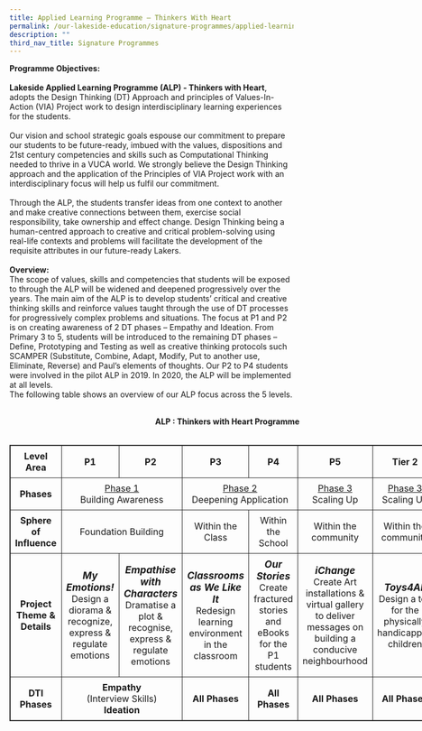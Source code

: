 ```yaml
---
title: Applied Learning Programme – Thinkers With Heart
permalink: /our-lakeside-education/signature-programmes/applied-learning-programme-thinkers-with-heart/
description: ""
third_nav_title: Signature Programmes
---
```

<b>Programme Objectives:</b>
<br><br>
<b>Lakeside Applied Learning Programme (ALP) - Thinkers with Heart</b>, adopts the Design Thinking (DT) Approach and principles of Values-In-Action (VIA) Project work to design interdisciplinary learning experiences for the students.
<br><br>
Our vision and school strategic goals espouse our commitment to prepare our students to be future-ready, imbued with the values, dispositions and 21st century competencies and skills such as Computational Thinking needed to thrive in a VUCA world. We strongly believe the Design Thinking approach and the application of the Principles of VIA Project work with an interdisciplinary focus will help us fulfil our commitment.
<br><br>
Through the ALP, the students transfer ideas from one context to another and make creative connections between them, exercise social responsibility, take ownership and effect change. Design Thinking being a human-centred approach to creative and critical problem-solving using real-life contexts and problems will facilitate the development of the requisite attributes in our future-ready Lakers.
<br><br>
<b>Overview:</b>
<br>
The scope of values, skills and competencies that students will be exposed to through the ALP will be widened and deepened progressively over the years.
The main aim of the ALP is to develop students’ critical and creative thinking skills and reinforce values taught through the use of DT processes for progressively complex problems and situations. The focus at P1 and P2 is on creating awareness of 2 DT phases – Empathy and Ideation. From Primary 3 to 5, students will be introduced to the remaining DT phases – Define, Prototyping and Testing as well as creative thinking protocols such SCAMPER (Substitute, Combine, Adapt, Modify, Put to another use, Eliminate, Reverse) and Paul’s elements of thoughts. Our P2 to P4 students were involved in the pilot ALP in 2019. In 2020, the ALP will be implemented at all levels.<br>
The following table shows an overview of our ALP focus across the 5 levels.
<br><br>
<div style="width: 773px; text-align: center;"><b>ALP : Thinkers with Heart Programme</b></div><br>
<table style="border: 1px solid rgb(42, 42, 42); width: 773px;"><tr>
<td width="129" style="padding: 8px; text-align: center; vertical-align: middle; border: 1px solid rgb(42, 42, 42);"><b>Level Area</b></td>
<td width="128" style="padding: 8px; text-align: center; vertical-align: middle; border: 1px solid rgb(42, 42, 42);"><b>P1</b></td>
<td width="128" style="padding: 8px; text-align: center; vertical-align: middle; border: 1px solid rgb(42, 42, 42);"><b>P2</b></td>
<td width="128" style="padding: 8px; text-align: center; vertical-align: middle; border: 1px solid rgb(42, 42, 42);"><b>P3</b></td>
<td width="128" style="padding: 8px; text-align: center; vertical-align: middle; border: 1px solid rgb(42, 42, 42);"><b>P4</b></td>
<td width="128" style="padding: 8px; text-align: center; vertical-align: middle; border: 1px solid rgb(42, 42, 42);"><b>P5</b></td>
<td width="128" style="padding: 8px; text-align: center; vertical-align: middle; border: 1px solid rgb(42, 42, 42);"><b>Tier 2</b></td>
<td width="128" style="padding: 8px; text-align: center; vertical-align: middle; border: 1px solid rgb(42, 42, 42);"><b>P6</b></td></tr>
<tr>
<td width="129" style="padding: 8px; text-align: center; vertical-align: middle; border: 1px solid rgb(42, 42, 42);"><b>Phases</b></td>
<td width="256" colspan="2" style="padding: 8px; text-align: center; vertical-align: middle; border: 1px solid rgb(42, 42, 42);"><u>Phase 1</u><br>Building Awareness</td>
<td width="256" colspan="2" style="padding: 8px; text-align: center; vertical-align: middle; border: 1px solid rgb(42, 42, 42);"><u>Phase 2</u><br>Deepening Application</td>
<td width="128" style="padding: 8px; text-align: center; vertical-align: middle; border: 1px solid rgb(42, 42, 42);"><u>Phase 3</u><br>Scaling Up</td>
<td width="128" style="padding: 8px; text-align: center; vertical-align: middle; border: 1px solid rgb(42, 42, 42);"><u>Phase 3</u><br>Scaling Up</td>
<td width="128" style="padding: 8px; text-align: center; vertical-align: middle; border: 1px solid rgb(42, 42, 42);">Consolidating Learning</td></tr>
<tr>
<td width="129" style="padding: 8px; text-align: center; vertical-align: middle; border: 1px solid rgb(42, 42, 42);"><b>Sphere of Influence</b></td>
<td width="256" colspan="2" style="padding: 8px; text-align: center; vertical-align: middle; border: 1px solid rgb(42, 42, 42);">Foundation Building</td>
<td width="128" style="padding: 8px; text-align: center; vertical-align: middle; border: 1px solid rgb(42, 42, 42);">Within the Class</td>
<td width="128" style="padding: 8px; text-align: center; vertical-align: middle; border: 1px solid rgb(42, 42, 42);">Within the School</td>
<td width="128" style="padding: 8px; text-align: center; vertical-align: middle; border: 1px solid rgb(42, 42, 42);">Within the community</td>
<td width="128" style="padding: 8px; text-align: center; vertical-align: middle; border: 1px solid rgb(42, 42, 42);">Within the community</td>
<td width="128" style="padding: 8px; text-align: center; vertical-align: middle; border: 1px solid rgb(42, 42, 42);">Environment</td></tr>
<tr>
<td width="128" style="padding: 8px; text-align: center; vertical-align: middle; border: 1px solid rgb(42, 42, 42);"><b>Project Theme & Details</b></td>
<td width="128" style="padding: 8px; text-align: center; vertical-align: middle; border: 1px solid rgb(42, 42, 42);"><b><i style="font-size:13pt;">My Emotions!</i></b><br>Design a diorama & recognize, express & regulate emotions</td>
<td width="128" style="padding: 8px; text-align: center; vertical-align: middle; border: 1px solid rgb(42, 42, 42);"><b><i style="font-size:13pt;">Empathise with Characters</i></b><br>Dramatise a plot & recognise, express & regulate emotions</td>
<td width="128" style="padding: 8px; text-align: center; vertical-align: middle; border: 1px solid rgb(42, 42, 42);"><b><i style="font-size:13pt;">Classrooms as We Like It</i></b><br>Redesign learning environment in the classroom</td>
<td width="128" style="padding: 8px; text-align: center; vertical-align: middle; border: 1px solid rgb(42, 42, 42);"><b><i style="font-size:13pt;">Our Stories</i></b><br>Create fractured stories and eBooks for the P1 students</td>
<td width="128" style="padding: 8px; text-align: center; vertical-align: middle; border: 1px solid rgb(42, 42, 42);"><b><i style="font-size:13pt;">iChange</i></b><br>Create Art installations & virtual gallery to deliver messages on building a conducive neighbourhood</td>
<td width="128" style="padding: 8px; text-align: center; vertical-align: middle; border: 1px solid rgb(42, 42, 42);"><b><i style="font-size:13pt;">Toys4All</i></b><br>Design a toy for the physically handicapped children</td>
<td width="128" style="padding: 8px; text-align: center; vertical-align: middle; border: 1px solid rgb(42, 42, 42);"><b><i style="font-size:13pt;">Reduce Food Wastage</i></b><br>Address food wastage concern </td></tr>
<tr>
<td width="129" style="padding: 8px; text-align: center; vertical-align: middle; border: 1px solid rgb(42, 42, 42);"><b>DTI Phases</b></td>
<td width="256" colspan="2" style="padding: 8px; text-align: center; vertical-align: middle; border: 1px solid rgb(42, 42, 42);"><b>Empathy</b><br>(Interview Skills)<br><b>Ideation</b></td>
<td width="128" style="padding: 8px; text-align: center; vertical-align: middle; border: 1px solid rgb(42, 42, 42);"><b>All Phases</b></td>
<td width="128" style="padding: 8px; text-align: center; vertical-align: middle; border: 1px solid rgb(42, 42, 42);"><b>All Phases</b></td>
<td width="128" style="padding: 8px; text-align: center; vertical-align: middle; border: 1px solid rgb(42, 42, 42);"><b>All Phases</b></td>
<td width="128" style="padding: 8px; text-align: center; vertical-align: middle; border: 1px solid rgb(42, 42, 42);"><b>All Phases</b></td>
<td width="128" style="padding: 8px; text-align: center; vertical-align: middle; border: 1px solid rgb(42, 42, 42);"><b>All Phases</b></td></tr>
</table>
<br><br>
